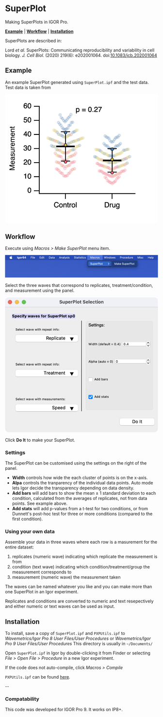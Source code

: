 # SuperPlot

Making SuperPlots in IGOR Pro.

[**Example**](#Example) | [**Workflow**](#Workflow) | [**Installation**](#Installation)

SuperPlots are described in:

Lord _et al._ SuperPlots: Communicating reproducibility and variability in cell biology. _J. Cell Biol._ (2020) 219(6): e202001064. doi:[10.1083/jcb.202001064](https://doi.org/10.1083/jcb.202001064)


## Example

An example SuperPlot generated using `SuperPlot.ipf` and the test data. Test data is taken from 

![img](img/exampleGraph.png?raw=true "image")

## Workflow

Execute using _Macros > Make SuperPlot_ menu item.

![img](img/menu.png?raw=true "image")

Select the three waves that correspond to replicates, treatment/condition, and measurement using the panel.

![img](img/panel.png?raw=true "image")

Click **Do It** to make your SuperPlot.

### Settings

The SuperPlot can be customised using the settings on the right of the panel.

- **Width** controls how wide the each cluster of points is on the x-axis.
- **Alpa** controls the tranparency of the individual data points. Auto mode lets Igor decide the transparency depending on data density.
- **Add bars** will add bars to show the mean ± 1 standard deviation to each condition, calculated from the averages of replicates, not from data points. See example above.
- **Add stats** will add p-values from a t-test for two conditions, or from Dunnett's post-hoc test for three or more conditions (compared to the first condition).

### Using your own data

Assemble your data in three waves where each row is a masurement for the entire dataset:

1. replicates (numeric wave) indicating which replicate the measurement is from
2. condition (text wave) indicating which condition/treatment/group the measurement corresponds to
3. measurement (numeric wave) the measurement taken

The waves can be named whatever you like and you can make more than one SuperPlot in an Igor experiment.

Replicates and conditions are converted to numeric and text resepectively and either numeric or text waves can be used as input.

## Installation

To install, save a copy of `SuperPlot.ipf` and `PXPUtils.ipf` to *Wavemetrics/Igor Pro 8 User Files/User Procedures* or *Wavemetrics/Igor Pro 9 User Files/User Procedures*
This directory is usually in `~/Documents/`

Open `SuperPlot.ipf` in Igor by double-clicking it from Finder or selecting *File > Open File > Procedure* in a new Igor experiment.

If the code does not auto-compile, click *Macros > Compile*

`PXPUtils.ipf` can be found [here](https://github.com/quantixed/PXPUtils).

--

### Compatability

This code was developed for IGOR Pro 9. It works on IP8+.